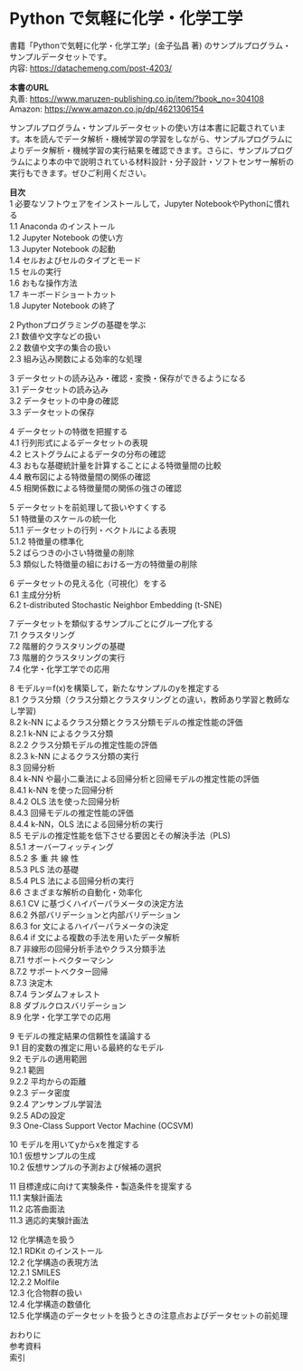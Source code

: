 # Python で気軽に化学・化学工学

書籍「Pythonで気軽に化学・化学工学」(金子弘昌 著) のサンプルプログラム・サンプルデータセットです。  
内容: https://datachemeng.com/post-4203/  

**本書のURL**  
丸善: https://www.maruzen-publishing.co.jp/item/?book_no=304108  
Amazon: https://www.amazon.co.jp/dp/4621306154   

サンプルプログラム・サンプルデータセットの使い方は本書に記載されています。本を読んでデータ解析・機械学習の学習をしながら、サンプルプログラムによりデータ解析・機械学習の実行結果を確認できます。さらに、サンプルプログラムにより本の中で説明されている材料設計・分子設計・ソフトセンサー解析の実行もできます。ぜひご利用ください。  

**目次**  
1 必要なソフトウェアをインストールして，Jupyter NotebookやPythonに慣れる  
1.1 Anaconda のインストール  
1.2 Jupyter Notebook の使い方  
1.3 Jupyter Notebook の起動  
1.4 セルおよびセルのタイプとモード  
1.5 セルの実行  
1.6 おもな操作方法  
1.7 キーボードショートカット  
1.8 Jupyter Notebook の終了  

2 Pythonプログラミングの基礎を学ぶ  
2.1 数値や文字などの扱い  
2.2 数値や文字の集合の扱い  
2.3 組み込み関数による効率的な処理  

3 データセットの読み込み・確認・変換・保存ができるようになる  
3.1 データセットの読み込み  
3.2 データセットの中身の確認  
3.3 データセットの保存  

4 データセットの特徴を把握する  
4.1 行列形式によるデータセットの表現  
4.2 ヒストグラムによるデータの分布の確認  
4.3 おもな基礎統計量を計算することによる特徴量間の比較  
4.4 散布図による特徴量間の関係の確認  
4.5 相関係数による特徴量間の関係の強さの確認  

5 データセットを前処理して扱いやすくする  
5.1 特徴量のスケールの統一化  
5.1.1 データセットの行列・ベクトルによる表現  
5.1.2 特徴量の標準化  
5.2 ばらつきの小さい特徴量の削除  
5.3 類似した特徴量の組における一方の特徴量の削除  

6 データセットの見える化（可視化）をする  
6.1 主成分分析  
6.2 t-distributed Stochastic Neighbor Embedding (t-SNE)  

7 データセットを類似するサンプルごとにグループ化する  
7.1 クラスタリング  
7.2 階層的クラスタリングの基礎  
7.3 階層的クラスタリングの実行  
7.4 化学・化学工学での応用  

8 モデルy＝f(x)を構築して，新たなサンプルのyを推定する  
8.1 クラス分類（クラス分類とクラスタリングとの違い，教師あり学習と教師なし学習)  
8.2 k-NN によるクラス分類とクラス分類モデルの推定性能の評価  
8.2.1 k-NN によるクラス分類  
8.2.2 クラス分類モデルの推定性能の評価  
8.2.3 k-NN によるクラス分類の実行  
8.3 回帰分析  
8.4 k-NN や最小二乗法による回帰分析と回帰モデルの推定性能の評価  
8.4.1 k-NN を使った回帰分析  
8.4.2 OLS 法を使った回帰分析  
8.4.3 回帰モデルの推定性能の評価  
8.4.4 k-NN，OLS 法による回帰分析の実行  
8.5 モデルの推定性能を低下させる要因とその解決手法（PLS)  
8.5.1 オーバーフィッティング	  
8.5.2 多 重 共 線 性  
8.5.3 PLS 法の基礎  
8.5.4 PLS 法による回帰分析の実行  
8.6 さまざまな解析の自動化・効率化  
8.6.1 CV に基づくハイパーパラメータの決定方法  
8.6.2 外部バリデーションと内部バリデーション  
8.6.3 for 文によるハイパーパラメータの決定  
8.6.4 if 文による複数の手法を用いたデータ解析  
8.7 非線形の回帰分析手法やクラス分類手法  
8.7.1 サポートベクターマシン  
8.7.2 サポートベクター回帰  
8.7.3 決定木  
8.7.4 ランダムフォレスト  
8.8 ダブルクロスバリデーション  
8.9 化学・化学工学での応用  

9 モデルの推定結果の信頼性を議論する  
9.1 目的変数の推定に用いる最終的なモデル  
9.2 モデルの適用範囲  
9.2.1 範囲  
9.2.2 平均からの距離  
9.2.3 データ密度  
9.2.4 アンサンブル学習法  
9.2.5 ADの設定  
9.3 One-Class Support Vector Machine (OCSVM)  

10 モデルを用いてyからxを推定する  
10.1 仮想サンプルの生成  
10.2 仮想サンプルの予測および候補の選択  

11 目標達成に向けて実験条件・製造条件を提案する  
11.1 実験計画法  
11.2 応答曲面法  
11.3 適応的実験計画法  

12 化学構造を扱う  
12.1 RDKit のインストール  
12.2 化学構造の表現方法  
12.2.1 SMILES  
12.2.2 Molfile  
12.3 化合物群の扱い  
12.4 化学構造の数値化  
12.5 化学構造のデータセットを扱うときの注意点およびデータセットの前処理  

おわりに  
参考資料  
索引
